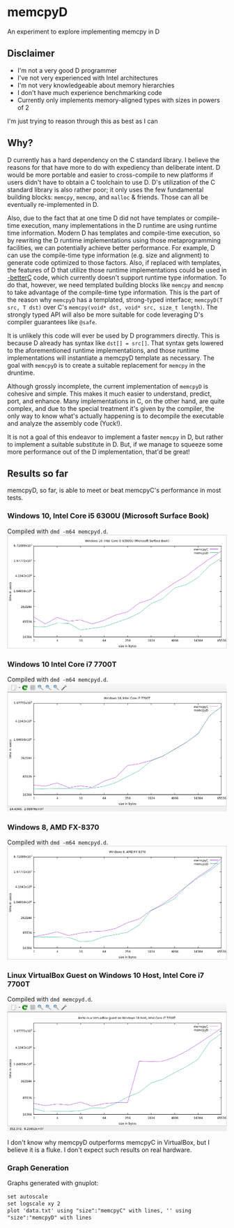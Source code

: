# memcpyD
An experiment to explore implementing memcpy in D

## Disclaimer
* I'm not a very good D programmer
* I've not very experienced with Intel architectures
* I'm not very knowledgeable about memory hierarchies
* I don't have much experience benchmarking code
* Currently only implements memory-aligned types with sizes in powers of 2

I'm just trying to reason through this as best as I can

## Why?
D currently has a hard dependency on the C standard library.  I believe the reasons for that have more to do with expediency than deliberate intent.  D would be more portable and easier to cross-compile to new platforms if users didn't have to obtain a C toolchain to use D.  D's utilization of the C standard library is also rather poor; it only uses the few fundamental building blocks: `memcpy`, `memcmp`, and `malloc` & friends.  Those can all be eventually re-implemented in D.

Also, due to the fact that at one time D did not have templates or compile-time execution, many implementations in the D runtime are using runtime time information.  Modern D has templates and compile-time execution, so by rewriting the D runtime implementations using those metaprogramming facilities, we can potentially achieve better performance.  For example, D can use the compile-time type information (e.g. size and alignment) to generate code optimized to those factors.  Also, if replaced with templates, the features of D that utilize those runtime implementations could be used in [-betterC](https://dlang.org/spec/betterc.html) code, which currently doesn't support runtime type information.  To do that, however, we need templated building blocks like `memcpy` and `memcmp` to take advantage of the compile-time type information.  This is the part of the reason why `memcpyD` has a templated, strong-typed interface; `memcpyD(T src, T dst)` over C's `memcpy(void* dst, void* src, size_t length)`.  The strongly typed API will also be more suitable for code leveraging D's compiler guarantees like `@safe`.

It is unlikely this code will ever be used by D programmers directly.  This is because D already has syntax like `dst[] = src[]`.  That syntax gets lowered to the aforementioned runtime implementations, and those runtime implementations will instantiate a memcpyD template as necessary.  The goal with `memcpyD` is to create a suitable replacement for `memcpy` in the druntime.

Although grossly incomplete, the current implementation of `memcpyD` is cohesive and simple.  This makes it much easier to understand, predict, port, and enhance.  Many implementations in C, on the other hand, are quite complex, and due to the special treatment it's given by the compiler, the only way to know what's actually happening is to decompile the executable and analyze the assembly code (Yuck!).

It is not a goal of this endeavor to implement a faster `memcpy` in D, but rather to implement a suitable substitute in D.  But, if we manage to squeeze some more performance out of the D implementation, that'd be great!

## Results so far

memcpyD, so far, is able to meet or beat memcpyC's performance in most tests.

### Windows 10, Intel Core i5 6300U (Microsoft Surface Book)
Compiled with `dmd -m64 memcpyd.d`.
![](https://raw.githubusercontent.com/JinShil/memcpyD/master/images/surfacebook.png)

### Windows 10 Intel Core i7 7700T
Compiled with `dmd -m64 memcpyd.d`.
![](https://raw.githubusercontent.com/JinShil/memcpyD/master/images/win10.png)

### Windows 8, AMD FX-8370
Compiled with `dmd -m64 memcpyd.d`.
![](https://raw.githubusercontent.com/JinShil/memcpyD/master/images/win8amd8370.png)


### Linux VirtualBox Guest on Windows 10 Host, Intel Core i7 7700T
Compiled with `dmd memcpyd.d`.
![](https://raw.githubusercontent.com/JinShil/memcpyD/master/images/linux.png)

I don't know why memcpyD outperforms memcpyC in VirtualBox, but I believe it is a fluke.  I don't expect such results on real hardware.


### Graph Generation
Graphs generated with gnuplot:
```
set autoscale
set logscale xy 2
plot 'data.txt' using "size":"memcpyC" with lines, '' using "size":"memcpyD" with lines
```